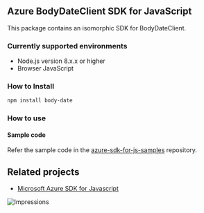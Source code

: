 ## Azure BodyDateClient SDK for JavaScript

This package contains an isomorphic SDK for BodyDateClient.

### Currently supported environments

- Node.js version 8.x.x or higher
- Browser JavaScript

### How to Install

```bash
npm install body-date
```

### How to use

#### Sample code

Refer the sample code in the [azure-sdk-for-js-samples](https://github.com/Azure/azure-sdk-for-js-samples) repository.

## Related projects

- [Microsoft Azure SDK for Javascript](https://github.com/Azure/azure-sdk-for-js)


![Impressions](https://azure-sdk-impressions.azurewebsites.net/api/impressions/azure-sdk-for-js%2Fsdk%2Fcdn%2Farm-cdn%2FREADME.png)